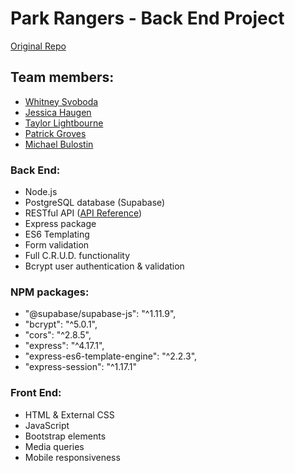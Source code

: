 # Park Rangers - Back End Project 

[Original Repo](https://github.com/mjbulostin/ParkRangers)

## Team members:
* <a href="https://github.com/wsvoboda" target="_blank">Whitney Svoboda</a>
* <a href="https://github.com/Jessicahaugen" target="_blank">Jessica Haugen</a>
* <a href="https://github.com/taylorlightbourne" target="_blank">Taylor Lightbourne</a>
* <a href="https://github.com/pgroves95" target="_blank">Patrick Groves</a>
* <a href="https://github.com/mjbulostin" target="_blank">Michael Bulostin</a>


### Back End:
* Node.js
* PostgreSQL database (Supabase)
* RESTful API ([API Reference](https://www.nps.gov/subjects/developer/api-documentation.htm))
* Express package
* ES6 Templating
* Form validation
* Full C.R.U.D. functionality
* Bcrypt user authentication & validation

### NPM packages:
*  "@supabase/supabase-js": "^1.11.9",
*  "bcrypt": "^5.0.1",
*  "cors": "^2.8.5",
*  "express": "^4.17.1",
*  "express-es6-template-engine": "^2.2.3",
* "express-session": "^1.17.1"

### Front End:
* HTML & External CSS
* JavaScript
* Bootstrap elements
* Media queries
* Mobile responsiveness
